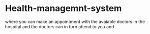 # Health-managemnt-system
where you can make an appointment with the avaiable doctors in the hospital and the doctors can in turn attend to you and 







 

